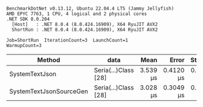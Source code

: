 ```

BenchmarkDotNet v0.13.12, Ubuntu 22.04.4 LTS (Jammy Jellyfish)
AMD EPYC 7763, 1 CPU, 4 logical and 2 physical cores
.NET SDK 8.0.204
  [Host]   : .NET 8.0.4 (8.0.424.16909), X64 RyuJIT AVX2
  ShortRun : .NET 8.0.4 (8.0.424.16909), X64 RyuJIT AVX2

Job=ShortRun  IterationCount=3  LaunchCount=1  
WarmupCount=3  

```
| Method                  | data                 | Mean     | Error     | StdDev    | Min      | Max      | Gen0   | Allocated |
|------------------------ |--------------------- |---------:|----------:|----------:|---------:|---------:|-------:|----------:|
| SystemTextJson          | Seria(...)Class [28] | 3.539 μs | 0.4120 μs | 0.0226 μs | 3.513 μs | 3.554 μs | 0.0229 |   2.07 KB |
| SystemTextJsonSourceGen | Seria(...)Class [28] | 3.028 μs | 0.3049 μs | 0.0167 μs | 3.018 μs | 3.048 μs | 0.0267 |    2.2 KB |
